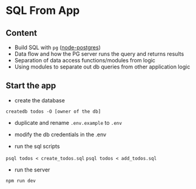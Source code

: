 # SQL From App

## Content

- Build SQL with `pg` ([node-postgres](https://node-postgres.com/))
- Data flow and how the PG server runs the query and returns results
- Separation of data access functions/modules from logic
- Using modules to separate out db queries from other application logic

## Start the app

- create the database

`createdb todos -O [owner of the db]`

- duplicate and rename `.env.example` to `.env`
- modify the db credentials in the .env

- run the sql scripts

`psql todos < create_todos.sql`
`psql todos < add_todos.sql`

- run the server

`npm run dev`

